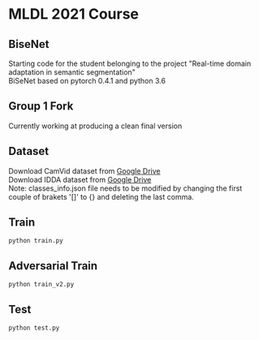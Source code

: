 # MLDL 2021 Course
## BiseNet
Starting code for the student belonging to the project "Real-time domain adaptation in semantic segmentation" <br>
BiSeNet based on pytorch 0.4.1 and python 3.6

## Group 1 Fork
Currently working at producing a clean final version

## Dataset  
Download CamVid dataset from [Google Drive](https://drive.google.com/file/d/1CKtkLRVU4tGbqLSyFEtJMoZV2ZZ2KDeA/view?usp=sharing) <br>
Download IDDA dataset from [Google Drive](https://drive.google.com/file/d/1GiUjXp1YBvnJjAf1un07hdHFUrchARa0/view) <br>
Note: classes_info.json file needs to be modified by changing the first couple of brakets '[]' to {} and deleting the last comma.
  
## Train
```
python train.py
```  

## Adversarial Train
```
python train_v2.py
```  

## Test
```
python test.py
```
